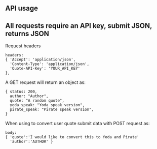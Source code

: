 ## API usage

## All requests require an API key, submit JSON, returns JSON

Request headers
```
headers:
{ 'Accept': 'application/json',
  'Content-Type': 'application/json',
  'Quote-API-Key': 'YOUR_API_KEY'
},
```

A GET request will return an object as:
```
{ status: 200,
  author: "Author",
  quote: "A random quote",
  yoda_speak: "Yoda speak version",
  pirate_speak: "Pirate speak version",
}
```

When using to convert user quote submit data with POST request as:
```
body:
{ 'quote':'I would like to convert this to Yoda and Pirate'
  'author':'AUTHOR' }
```

